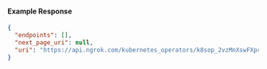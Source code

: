 <!-- Code generated for API Clients. DO NOT EDIT. -->
#### Example Response
```json
{
  "endpoints": [],
  "next_page_uri": null,
  "uri": "https://api.ngrok.com/kubernetes_operators/k8sop_2vzMnXswFXpcNBplBjBD7Hj6WK3/bound_endpoints"
}
